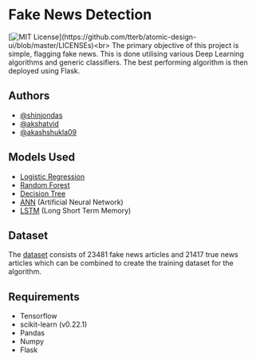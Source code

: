 
# Fake News Detection
[![MIT License](https://img.shields.io/apm/l/atomic-design-ui.svg?)](https://github.com/tterb/atomic-design-ui/blob/master/LICENSEs)<br>
The primary objective of this project is simple, flagging fake news. This is done utilising various Deep Learning algorithms and generic classifiers. The best performing algorithm is then deployed using Flask.


## Authors

- [@shinjondas](https://github.com/shinjondas/)
- [@akshatvid](https://github.com/akshatvid)
- [@akashshukla09](https://github.com/AkashShukla09)


## Models Used

- [Logistic Regression](https://towardsdatascience.com/logistic-regression-detailed-overview-46c4da4303bc)
- [Random Forest](https://towardsdatascience.com/understanding-random-forest-58381e0602d2)
- [Decision Tree](https://towardsdatascience.com/decision-trees-in-machine-learning-641b9c4e8052)
- [ANN](https://www.datasciencecentral.com/profiles/blogs/artificial-neural-network-ann-in-machine-learning) (Artificial Neural Network)
- [LSTM](https://towardsdatascience.com/illustrated-guide-to-lstms-and-gru-s-a-step-by-step-explanation-44e9eb85bf21) (Long Short Term Memory)
## Dataset

The [dataset](https://github.com/shinjondas/fake-news-detection/tree/main/data) consists of   23481 fake news articles and 21417 true news articles which can be combined to create the training dataset for the algorithm. 
## Requirements
- Tensorflow
- scikit-learn (v0.22.1)
- Pandas
- Numpy
- Flask
